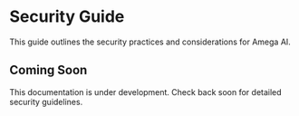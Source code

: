 # Security Guide

This guide outlines the security practices and considerations for Amega AI.

## Coming Soon

This documentation is under development. Check back soon for detailed security guidelines. 
